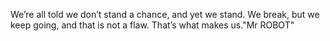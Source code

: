 We’re all told we don’t stand a chance, and yet we stand. We break, but we keep going, and that is not a flaw. That’s what makes us."Mr ROBOT"

